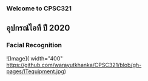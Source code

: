 ### Welcome to CPSC321
## อุปกรณ์ไอที ปี 2020
### Facial Recognition
![Image]( width="400" https://github.com/warayutkhanka/CPSC321/blob/gh-pages/ITequipment.jpg)
